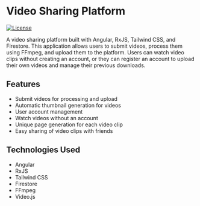 # Video Sharing Platform

[![License](https://img.shields.io/badge/license-MIT-blue.svg)](LICENSE)

A video sharing platform built with Angular, RxJS, Tailwind CSS, and Firestore. This application allows users to submit videos, process them using FFmpeg, and upload them to the platform. Users can watch video clips without creating an account, or they can register an account to upload their own videos and manage their previous downloads.

## Features

- Submit videos for processing and upload
- Automatic thumbnail generation for videos
- User account management
- Watch videos without an account
- Unique page generation for each video clip
- Easy sharing of video clips with friends

## Technologies Used

- Angular
- RxJS
- Tailwind CSS
- Firestore
- FFmpeg
- Video.js

